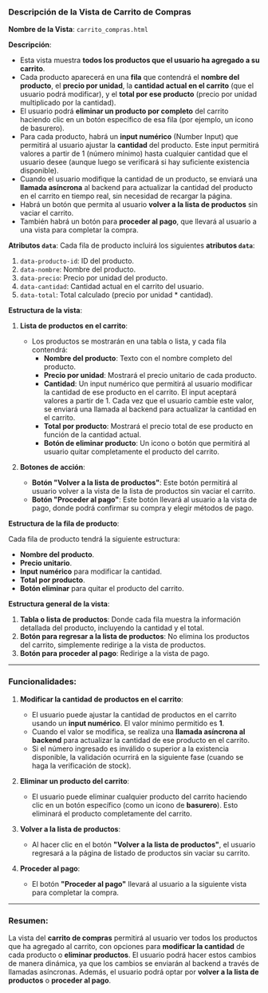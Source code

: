### Descripción de la Vista de **Carrito de Compras**

**Nombre de la Vista**: `carrito_compras.html`

**Descripción**:

- Esta vista muestra **todos los productos que el usuario ha agregado a su carrito**.
- Cada producto aparecerá en una **fila** que contendrá el **nombre del producto**, el **precio por unidad**, la **cantidad actual en el carrito** (que el usuario podrá modificar), y el **total por ese producto** (precio por unidad multiplicado por la cantidad).
- El usuario podrá **eliminar un producto por completo** del carrito haciendo clic en un botón específico de esa fila (por ejemplo, un icono de basurero).
- Para cada producto, habrá un **input numérico** (Number Input) que permitirá al usuario ajustar la **cantidad** del producto. Este input permitirá valores a partir de 1 (número mínimo) hasta cualquier cantidad que el usuario desee (aunque luego se verificará si hay suficiente existencia disponible).
- Cuando el usuario modifique la cantidad de un producto, se enviará una **llamada asíncrona** al backend para actualizar la cantidad del producto en el carrito en tiempo real, sin necesidad de recargar la página.
- Habrá un botón que permita al usuario **volver a la lista de productos** sin vaciar el carrito.
- También habrá un botón para **proceder al pago**, que llevará al usuario a una vista para completar la compra.

**Atributos `data`**:
Cada fila de producto incluirá los siguientes **atributos `data`**:

1. `data-producto-id`: ID del producto.
2. `data-nombre`: Nombre del producto.
3. `data-precio`: Precio por unidad del producto.
4. `data-cantidad`: Cantidad actual en el carrito del usuario.
5. `data-total`: Total calculado (precio por unidad \* cantidad).

**Estructura de la vista**:

1. **Lista de productos en el carrito**:

   - Los productos se mostrarán en una tabla o lista, y cada fila contendrá:
     - **Nombre del producto**: Texto con el nombre completo del producto.
     - **Precio por unidad**: Mostrará el precio unitario de cada producto.
     - **Cantidad**: Un input numérico que permitirá al usuario modificar la cantidad de ese producto en el carrito. El input aceptará valores a partir de 1. Cada vez que el usuario cambie este valor, se enviará una llamada al backend para actualizar la cantidad en el carrito.
     - **Total por producto**: Mostrará el precio total de ese producto en función de la cantidad actual.
     - **Botón de eliminar producto**: Un icono o botón que permitirá al usuario quitar completamente el producto del carrito.

2. **Botones de acción**:

   - **Botón "Volver a la lista de productos"**: Este botón permitirá al usuario volver a la vista de la lista de productos sin vaciar el carrito.
   - **Botón "Proceder al pago"**: Este botón llevará al usuario a la vista de pago, donde podrá confirmar su compra y elegir métodos de pago.

**Estructura de la fila de producto**:

Cada fila de producto tendrá la siguiente estructura:

- **Nombre del producto**.
- **Precio unitario**.
- **Input numérico** para modificar la cantidad.
- **Total por producto**.
- **Botón eliminar** para quitar el producto del carrito.

**Estructura general de la vista**:

1. **Tabla o lista de productos**: Donde cada fila muestra la información detallada del producto, incluyendo la cantidad y el total.
2. **Botón para regresar a la lista de productos**: No elimina los productos del carrito, simplemente redirige a la vista de productos.
3. **Botón para proceder al pago**: Redirige a la vista de pago.

---

### Funcionalidades:

1. **Modificar la cantidad de productos en el carrito**:

   - El usuario puede ajustar la cantidad de productos en el carrito usando un **input numérico**. El valor mínimo permitido es **1**.
   - Cuando el valor se modifica, se realiza una **llamada asíncrona al backend** para actualizar la cantidad de ese producto en el carrito.
   - Si el número ingresado es inválido o superior a la existencia disponible, la validación ocurrirá en la siguiente fase (cuando se haga la verificación de stock).

2. **Eliminar un producto del carrito**:

   - El usuario puede eliminar cualquier producto del carrito haciendo clic en un botón específico (como un icono de **basurero**). Esto eliminará el producto completamente del carrito.

3. **Volver a la lista de productos**:

   - Al hacer clic en el botón **"Volver a la lista de productos"**, el usuario regresará a la página de listado de productos sin vaciar su carrito.

4. **Proceder al pago**:
   - El botón **"Proceder al pago"** llevará al usuario a la siguiente vista para completar la compra.

---

### Resumen:

La vista del **carrito de compras** permitirá al usuario ver todos los productos que ha agregado al carrito, con opciones para **modificar la cantidad** de cada producto o **eliminar productos**. El usuario podrá hacer estos cambios de manera dinámica, ya que los cambios se enviarán al backend a través de llamadas asíncronas. Además, el usuario podrá optar por **volver a la lista de productos** o **proceder al pago**.
